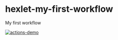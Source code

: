 # hexlet-my-first-workflow
My first workflow

[![actions-demo](https://github.com/MouserRU/hexlet-my-first-workflow/actions/workflows/main.yml/badge.svg)](https://github.com/MouserRU/hexlet-my-first-workflow/actions/workflows/main.yml)
